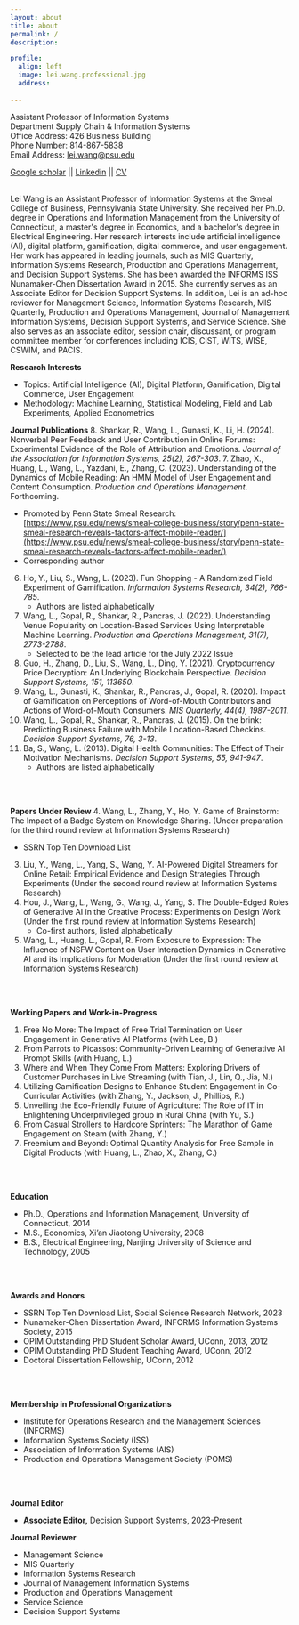 ```yaml
---
layout: about
title: about
permalink: /
description: 

profile:
  align: left
  image: lei.wang.professional.jpg
  address: 
  
---
```


Assistant Professor of Information Systems<br>
Department Supply Chain & Information Systems<br>
Office Address: 426 Business Building<br>
Phone Number: 814-867-5838<br>
Email Address: lei.wang@psu.edu<br>

 
[Google scholar](https://scholar.google.com/citations?hl=en&user=wJNAAmIAAAAJ&view_op=list_works&sortby=pubdate)   ||   [Linkedin](https://www.linkedin.com/in/lei-wang-88810a3a/)   ||   [CV](/assets/files/lei.wang.cv.pdf) <be>
<br>
<br>

Lei Wang is an Assistant Professor of Information Systems at the Smeal College of Business, Pennsylvania State University. She received her Ph.D. degree in Operations and Information Management from the University of Connecticut, a master's degree in Economics, and a bachelor's degree in Electrical Engineering. Her research interests include artificial intelligence (AI), digital platform, gamification, digital commerce, and user engagement. Her work has appeared in leading journals, such as MIS Quarterly, Information Systems Research, Production and Operations Management, and Decision Support Systems. She has been awarded the INFORMS ISS Nunamaker-Chen Dissertation Award in 2015. She currently serves as an Associate Editor for Decision Support Systems. In addition, Lei is an ad-hoc reviewer for Management Science, Information Systems Research, MIS Quarterly, Production and Operations Management, Journal of Management Information Systems, Decision Support Systems, and Service Science. She also serves as an associate editor, session chair, discussant, or program committee member for conferences including ICIS, CIST, WITS, WISE, CSWIM, and PACIS.<br>

**Research Interests**
- Topics: Artificial Intelligence (AI), Digital Platform, Gamification, Digital Commerce, User Engagement
- Methodology: Machine Learning, Statistical Modeling, Field and Lab Experiments, Applied Econometrics

**Journal Publications**
8. Shankar, R., Wang, L., Gunasti, K., Li, H. (2024). Nonverbal Peer Feedback and User Contribution in Online Forums: Experimental Evidence of the Role of Attribution and Emotions. *Journal of the Association for Information Systems, 25(2), 267-303*.
7. Zhao, X., Huang, L., Wang, L., Yazdani, E., Zhang, C. (2023). Understanding of the Dynamics of Mobile Reading: An HMM Model of User Engagement and Content Consumption. *Production and Operations Management*. Forthcoming.
   - Promoted by Penn State Smeal Research: [https://www.psu.edu/news/smeal-college-business/story/penn-state-smeal-research-reveals-factors-affect-mobile-reader/](https://www.psu.edu/news/smeal-college-business/story/penn-state-smeal-research-reveals-factors-affect-mobile-reader/)
   - Corresponding author
6. Ho, Y., Liu, S., Wang, L. (2023). Fun Shopping - A Randomized Field Experiment of Gamification. *Information Systems Research, 34(2), 766-785*.
   - Authors are listed alphabetically
5. Wang, L., Gopal, R., Shankar, R., Pancras, J. (2022). Understanding Venue Popularity on Location-Based Services Using Interpretable Machine Learning. *Production and Operations Management, 31(7), 2773-2788*.
   - Selected to be the lead article for the July 2022 Issue
4. Guo, H., Zhang, D., Liu, S., Wang, L., Ding, Y. (2021). Cryptocurrency Price Decryption: An Underlying Blockchain Perspective. *Decision Support Systems, 151, 113650*.
3. Wang, L., Gunasti, K., Shankar, R., Pancras, J., Gopal, R. (2020). Impact of Gamification on Perceptions of Word-of-Mouth Contributors and Actions of Word-of-Mouth Consumers. *MIS Quarterly, 44(4), 1987-2011*.
2. Wang, L., Gopal, R., Shankar, R., Pancras, J. (2015). On the brink: Predicting Business Failure with Mobile Location-Based Checkins. *Decision Support Systems, 76, 3-13*.
1. Ba, S., Wang, L. (2013). Digital Health Communities: The Effect of Their Motivation Mechanisms. *Decision Support Systems, 55, 941-947*.
   - Authors are listed alphabetically
<br>
<br>


**Papers Under Review**
4. Wang, L., Zhang, Y., Ho, Y. Game of Brainstorm: The Impact of a Badge System on Knowledge Sharing. (Under preparation for the third round review at Information Systems Research)
   - SSRN Top Ten Download List
3. Liu, Y., Wang, L., Yang, S., Wang, Y. AI-Powered Digital Streamers for Online Retail: Empirical Evidence and Design Strategies Through Experiments (Under the second round review at Information Systems Research)
2. Hou, J., Wang, L., Wang, G., Wang, J., Yang, S. The Double-Edged Roles of Generative AI in the Creative Process: Experiments on Design Work (Under the first round review at Information Systems Research)
   - Co-first authors, listed alphabetically
1. Wang, L., Huang, L., Gopal, R. From Exposure to Expression: The Influence of NSFW Content on User Interaction Dynamics in Generative AI and its Implications for Moderation (Under the first round review at Information Systems Research)
<br>
<br>

**Working Papers and Work-in-Progress**
1. Free No More: The Impact of Free Trial Termination on User Engagement in Generative AI Platforms (with Lee, B.)
2. From Parrots to Picassos: Community-Driven Learning of Generative AI Prompt Skills (with Huang, L.)
3. Where and When They Come From Matters: Exploring Drivers of Customer Purchases in Live Streaming (with Tian, J., Lin, Q., Jia, N.)
4. Utilizing Gamification Designs to Enhance Student Engagement in Co-Curricular Activities (with Zhang, Y., Jackson, J., Phillips, R.)
5. Unveiling the Eco-Friendly Future of Agriculture: The Role of IT in Enlightening Underprivileged group in Rural China (with Yu, S.)
6. From Casual Strollers to Hardcore Sprinters: The Marathon of Game Engagement on Steam (with Zhang, Y.)
7. Freemium and Beyond: Optimal Quantity Analysis for Free Sample in Digital Products (with Huang, L., Zhao, X., Zhang, C.)
<br>
<br>

**Education**
- Ph.D., Operations and Information Management, University of Connecticut, 2014
- M.S., Economics, Xi’an Jiaotong University, 2008
- B.S., Electrical Engineering, Nanjing University of Science and Technology, 2005
<br>
<br>

**Awards and Honors**
- SSRN Top Ten Download List, Social Science Research Network, 2023
- Nunamaker-Chen Dissertation Award, INFORMS Information Systems Society, 2015
- OPIM Outstanding PhD Student Scholar Award, UConn, 2013, 2012
- OPIM Outstanding PhD Student Teaching Award, UConn, 2012
- Doctoral Dissertation Fellowship, UConn, 2012
<br>
<br>

**Membership in Professional Organizations**
- Institute for Operations Research and the Management Sciences (INFORMS)
- Information Systems Society (ISS)
- Association of Information Systems (AIS)
- Production and Operations Management Society (POMS)
<br>
<br>

**Journal Editor**
- **Associate Editor,** Decision Support Systems, 2023-Present

**Journal Reviewer**
- Management Science
- MIS Quarterly
- Information Systems Research
- Journal of Management Information Systems
- Production and Operations Management
- Service Science
- Decision Support Systems
